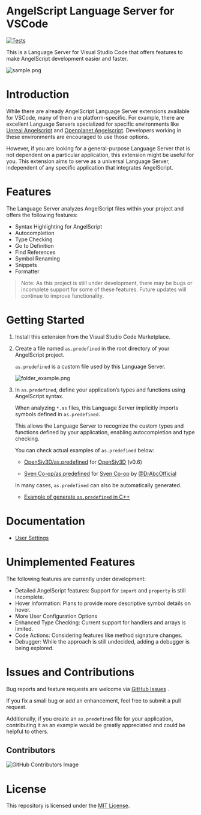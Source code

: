 # AngelScript Language Server for VSCode

[![Tests](https://github.com/sashi0034/angel-lsp/actions/workflows/tests.yml/badge.svg)](https://github.com/sashi0034/angel-lsp/actions/workflows/tests.yml)

This is a Language Server for Visual Studio Code that offers features to make AngelScript development easier and faster.

![sample.png](https://raw.githubusercontent.com/sashi0034/angel-lsp/main/sample.png)


# Introduction

While there are already AngelScript Language Server extensions available for VSCode, many of them are platform-specific.
For example, there are excellent Language Servers specialized for specific environments like
[Unreal Angelscript](https://marketplace.visualstudio.com/items?itemName=Hazelight.unreal-angelscript) and
[Openplanet Angelscript](https://marketplace.visualstudio.com/items?itemName=XertroV.openplanet-angelscript).
Developers working in these environments are encouraged to use those options.

However, if you are looking for a general-purpose Language Server that is not dependent on a particular application, this extension might be useful for you.
This extension aims to serve as a universal Language Server, independent of any specific application that integrates AngelScript.


# Features

The Language Server analyzes AngelScript files within your project and offers the following features:

- Syntax Highlighting for AngelScript
- Autocompletion
- Type Checking
- Go to Definition
- Find References
- Symbol Renaming
- Snippets
- Formatter

> Note: As this project is still under development, there may be bugs or incomplete support for some of these features. Future updates will continue to improve functionality.


# Getting Started

1. Install this extension from the Visual Studio Code Marketplace.

1. Create a file named `as.predefined` in the root directory of your AngelScript project.

   `as.predefined` is a custom file used by this Language Server.

   ![folder_example.png](https://raw.githubusercontent.com/sashi0034/angel-lsp/main/folder_example.png)

1. In `as.predefined`, define your application’s types and functions using AngelScript syntax.

   When analyzing `*.as` files, this Language Server implicitly imports symbols defined in `as.predefined`.

   This allows the Language Server to recognize the custom types and functions defined by your application, enabling autocompletion and type checking.

   You can check actual examples of `as.predefined` below:

    - [OpenSiv3D/as.predefined](./examples/OpenSiv3D/as.predefined) for [OpenSiv3D](https://github.com/Siv3D/OpenSiv3D) (v0.6)

    - [Sven Co-op/as.predefined](./examples/Sven%20Co-op/as.predefined) for [Sven Co-op](https://store.steampowered.com/app/225840/Sven_Coop) by [@DrAbcOfficial](https://github.com/DrAbcOfficial)

   In many cases, `as.predefined` can also be automatically generated.

   - [Example of generate `as.predefined` in C++](./examples/generate_as_predefined.cpp)

# Documentation

- [User Settings](./docs/user_settings.md)


# Unimplemented Features

The following features are currently under development:

- Detailed AngelScript features: Support for `import` and `property` is still incomplete.
- Hover Information: Plans to provide more descriptive symbol details on hover.
- More User Configuration Options
- Enhanced Type Checking: Current support for handlers and arrays is limited.
- Code Actions: Considering features like method signature changes.
- Debugger: While the approach is still undecided, adding a debugger is being explored.


# Issues and Contributions

Bug reports and feature requests are welcome via [GitHub Issues](https://github.com/sashi0034/angel-lsp/issues) .

If you fix a small bug or add an enhancement, feel free to submit a pull request.

Additionally, if you create an `as.predefined` file for your application, contributing it as an example would be greatly appreciated and could be helpful to others.


## Contributors
![GitHub Contributors Image](https://contrib.rocks/image?repo=sashi0034/angel-lsp)


# License

This repository is licensed under the [MIT License](https://github.com/sashi0034/angel-lsp/blob/main/LICENSE).


